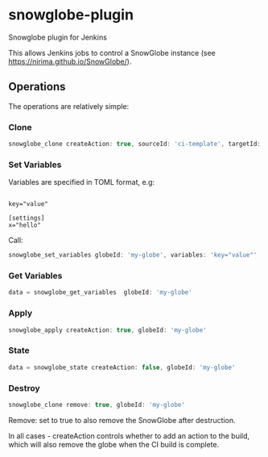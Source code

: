 # snowglobe-plugin
Snowglobe plugin for Jenkins

This allows Jenkins jobs to control a SnowGlobe instance (see https://nirima.github.io/SnowGlobe/).

## Operations


The operations are relatively simple:

### Clone
```groovy
snowglobe_clone createAction: true, sourceId: 'ci-template', targetId: 'new-globe-name'
```

### Set Variables

Variables are specified in TOML format, e.g:

```

key="value"

[settings]
x="hello"

```

Call: 
```groovy
snowglobe_set_variables globeId: 'my-globe', variables: 'key="value"'
```

### Get Variables
```groovy
data = snowglobe_get_variables  globeId: 'my-globe'
```
 
### Apply
```groovy
snowglobe_apply createAction: true, globeId: 'my-globe'
```
### State
```groovy
data = snowglobe_state createAction: false, globeId: 'my-globe'
```

### Destroy
```groovy
snowglobe_clone remove: true, globeId: 'my-globe'
```

Remove: set to true to also remove the SnowGlobe after destruction.


In all cases - createAction controls whether to add an action to the build, which will also remove the globe when the CI build
is complete.
